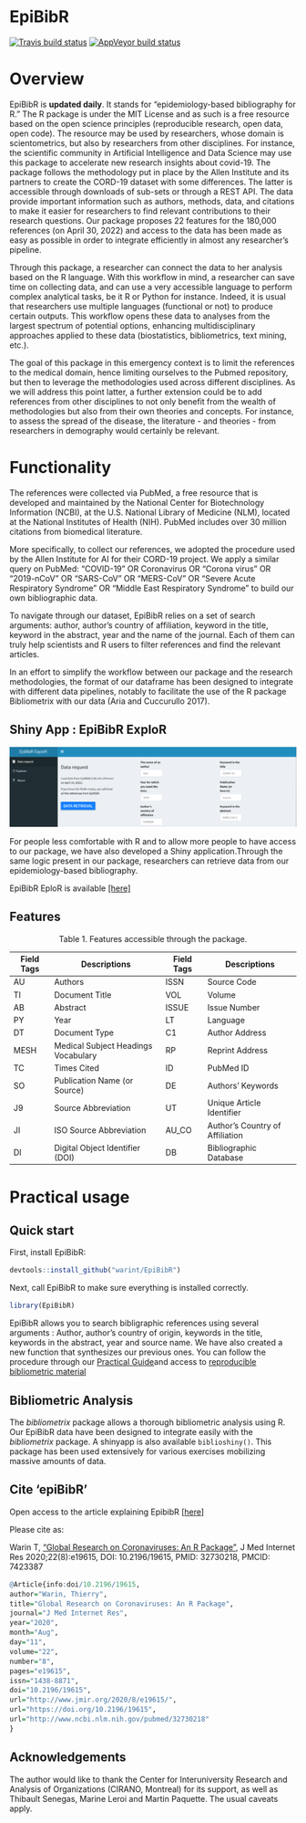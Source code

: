 
<!-- README.md is generated from README.Rmd. Please edit that file -->

# EpiBibR

<!-- badges: start -->

[![Travis build
status](https://travis-ci.org/warint/EpiBibR.svg?branch=master)](https://travis-ci.org/warint/EpiBibR)
[![AppVeyor build
status](https://ci.appveyor.com/api/projects/status/github/warint/EpiBibR?branch=master&svg=true)](https://ci.appveyor.com/project/warint/EpiBibR)
<!-- badges: end -->

# Overview

EpiBibR is **updated daily**. It stands for “epidemiology-based bibliography for R.” The R
package is under the MIT License and as such is a free resource based on
the open science principles (reproducible research, open data, open
code). The resource may be used by researchers, whose domain is
scientometrics, but also by researchers from other disciplines. For
instance, the scientific community in Artificial Intelligence and Data
Science may use this package to accelerate new research insights about
covid-19. The package follows the methodology put in place by the Allen
Institute and its partners to create the CORD-19 dataset with some
differences. The latter is accessible through downloads of sub-sets or
through a REST API. The data provide important information such as
authors, methods, data, and citations to make it easier for researchers
to find relevant contributions to their research questions. Our package
proposes 22 features for the 180,000 references (on April 30, 2022) and
access to the data has been made as easy as possible in order to
integrate efficiently in almost any researcher’s pipeline.

Through this package, a researcher can connect the data to her analysis
based on the R language. With this workflow in mind, a researcher can
save time on collecting data, and can use a very accessible language to
perform complex analytical tasks, be it R or Python for instance.
Indeed, it is usual that researchers use multiple languages (functional
or not) to produce certain outputs. This workflow opens these data to
analyses from the largest spectrum of potential options, enhancing
multidisciplinary approaches applied to these data (biostatistics,
bibliometrics, text mining, etc.).

The goal of this package in this emergency context is to limit the
references to the medical domain, hence limiting ourselves to the Pubmed
repository, but then to leverage the methodologies used across different
disciplines. As we will address this point latter, a further extension
could be to add references from other disciplines to not only benefit
from the wealth of methodologies but also from their own theories and
concepts. For instance, to assess the spread of the disease, the
literature - and theories - from researchers in demography would
certainly be relevant.

# Functionality

The references were collected via PubMed, a free resource that is
developed and maintained by the National Center for Biotechnology
Information (NCBI), at the U.S. National Library of Medicine (NLM),
located at the National Institutes of Health (NIH). PubMed includes over
30 million citations from biomedical literature.

More specifically, to collect our references, we adopted the procedure
used by the Allen Institute for AI for their CORD-19 project. We apply a
similar query on PubMed: “COVID-19” OR Coronavirus OR “Corona virus” OR
“2019-nCoV” OR “SARS-CoV” OR “MERS-CoV” OR “Severe Acute Respiratory
Syndrome” OR “Middle East Respiratory Syndrome” to build our own
bibliographic data.

To navigate through our dataset, EpiBibR relies on a set of search
arguments: author, author’s country of affiliation, keyword in the
title, keyword in the abstract, year and the name of the journal. Each
of them can truly help scientists and R users to filter references and
find the relevant articles.

In an effort to simplify the workflow between our package and the
research methodologies, the format of our dataframe has been designed to
integrate with different data pipelines, notably to facilitate the use
of the R package Bibliometrix with our data (Aria and Cuccurullo 2017).

## Shiny App : EpiBibR ExploR

<img src="man/figures/shiny.png" />

For people less comfortable with R and to allow more people to have
access to our package, we have also developed a Shiny
application.Through the same logic present in our package, researchers
can retrieve data from our epidemiology-based bibliography.

EpiBibR EploR is available [\[here\]](https://warin.ca/shiny/epibibr/)

## Features

<center>
Table 1. Features accessible through the package.
</center>

| Field Tags | Descriptions                        | Field Tags | Descriptions                    |
|------------|-------------------------------------|------------|---------------------------------|
| AU         | Authors                             | ISSN       | Source Code                     |
| TI         | Document Title                      | VOL        | Volume                          |
| AB         | Abstract                            | ISSUE      | Issue Number                    |
| PY         | Year                                | LT         | Language                        |
| DT         | Document Type                       | C1         | Author Address                  |
| MESH       | Medical Subject Headings Vocabulary | RP         | Reprint Address                 |
| TC         | Times Cited                         | ID         | PubMed ID                       |
| SO         | Publication Name (or Source)        | DE         | Authors’ Keywords               |
| J9         | Source Abbreviation                 | UT         | Unique Article Identifier       |
| JI         | ISO Source Abbreviation             | AU\_CO     | Author’s Country of Affiliation |
| DI         | Digital Object Identifier (DOI)     | DB         | Bibliographic Database          |

# Practical usage

## Quick start

First, install EpiBibR:

``` r
devtools::install_github("warint/EpiBibR")
```

Next, call EpiBibR to make sure everything is installed correctly.

``` r
library(EpiBibR)
```

EpiBibR allows you to search bibligraphic references using several
arguments : Author, author’s country of origin, keywords in the title,
keywords in the abstract, year and source name. We have also created a
new function that synthesizes our previous ones. You can follow the
procedure through our [Practical
Guide](https://warint.github.io/EpiBibR/articles/vignette.html)and
access to [reproducible bibliometric
material](https://warint.github.io/EpiBibR/articles/reproducibleMaterial.html)

## Bibliometric Analysis

The *bibliometrix* package allows a thorough bibliometric analysis using
R. Our EpiBibR data have been designed to integrate easily with the
*bibliometrix* package. A shinyapp is also available `biblioshiny()`.
This package has been used extensively for various exercises mobilizing
massive amounts of data.

## Cite ‘epiBibR’

Open access to the article explaining EpibibR
\[<a href="https://www.jmir.org/2020/8/e19615/" target="_blank">here</a>\]

Please cite as:

Warin T,
<a href="https://www.jmir.org/2020/8/e19615/" target="_blank">“Global Research on Coronaviruses: An R Package”</a>,
J Med Internet Res 2020;22(8):e19615, DOI: 10.2196/19615, PMID:
32730218, PMCID: 7423387

``` r
@Article{info:doi/10.2196/19615,
author="Warin, Thierry",
title="Global Research on Coronaviruses: An R Package",
journal="J Med Internet Res",
year="2020",
month="Aug",
day="11",
volume="22",
number="8",
pages="e19615",
issn="1438-8871",
doi="10.2196/19615",
url="http://www.jmir.org/2020/8/e19615/",
url="https://doi.org/10.2196/19615",
url="http://www.ncbi.nlm.nih.gov/pubmed/32730218"
}
```

## Acknowledgements

The author would like to thank the Center for Interuniversity Research
and Analysis of Organizations (CIRANO, Montreal) for its support, as
well as Thibault Senegas, Marine Leroi and Martin Paquette. The usual
caveats apply.
